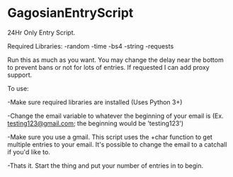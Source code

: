 # GagosianEntryScript
24Hr Only Entry Script.

Required Libraries:
  -random
  -time
  -bs4
  -string
  -requests
  
Run this as much as you want. 
You may change the delay near the bottom to prevent bans or not for lots of entries.
If requested I can add proxy support.

To use:

-Make sure required libraries are installed (Uses Python 3+)

-Change the email variable to whatever the beginning of your email is (Ex. testing123@gmail.com; the beginning would be 'testing123')

-Make sure you use a gmail. This script uses the +char function to get multiple entries to your email. It's possible to change the email    to a catchall if you'd like to.

-Thats it. Start the thing and put your number of entries in to begin.
  
  
  

